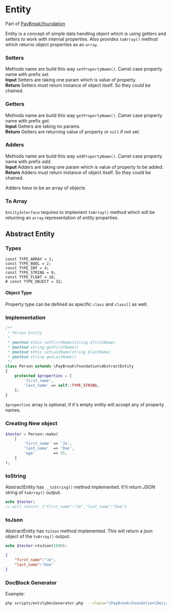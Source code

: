 # Entity
Part of [PayBreak/foundation](../)

Entity is a concept of simple data handling object which is using getters and setters to work with internal properties. Also provides `toArray()` method which returns object properties as an `array`.

### Setters
Methods name are build this way `setPropertyName()`. Camel case property name with prefix *set*.  
**Input** Setters are taking one param which is value of property.  
**Return** Setters must return instance of object itself. So they could be chained.

### Getters
Methods name are build this way `getPropertyName()`. Camel case property name with prefix *get*.  
**Input** Getters are taking no params.  
**Return** Getters are returning value of property or `null` if not set.

### Adders
Methods name are build this way `addPropertyName()`. Camel case property name with prefix *add*.  
**Input** Adders are taking one param which is value of property to be added.   
**Return** Adders must return instance of object itself. So they could be chained.

Adders *have* to be an array of objects

### To Array
`EntityInterface` requires to implement `toArray()` method which will be returning an `array` representation of *entity* properties.

## Abstract Entity

### Types

```
const TYPE_ARRAY = 1;
const TYPE_BOOL = 2;
const TYPE_INT = 4;
const TYPE_STRING = 8;
const TYPE_FLOAT = 16;
# const TYPE_OBJECT = 32;
```

#### Object Type

Property type can be defined as specific `class` and `class[]` as well.

### Implementation

```php
/**
 * Person Entity
 *
 * @method $this setFirstName(string $firstName)
 * @method string getFirstName()
 * @method $this setLastName(string $lastName)
 * @method string getLastName()
 */
class Person extends \PayBreak\Foundation\AbstractEntity
{
    protected $properties = [
        'first_name',
        'last_name' => self::TYPE_STRING,
    ];
}
```

`$properties` array is optional, if it's empty entity will accept any of property names.

### Creating New object

```php
$tester = Person::make(
    [
        'first_name' => 'Jo',
        'last_name'  => 'Doe',
        'age'        => 35,
    ]
);
```

### toString

AbstractEntity has `__toString()` method implemented. It'll return *JSON* string of `toArray()` output.

```php
echo $tester;
// will return: {"first_name":"Jo","last_name":"Doe"}
```

### toJson

AbstractEntity has `toJson` method implemented. This will return a json object of the `toArray()` output.

```php
echo $tester->toJson(1000);
```

```json
{
    "first_name":"Jo",
    "last_name":"Doe"
}
```

### DocBlock Generator

Example:
```sh
php scripts/entityDocGenerator.php  --class="\PayBreak\Foundation\Decision\Risk"
```
